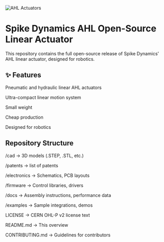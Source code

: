 ![AHL Actuators](images/AHL_actuator_contracted_and_released.png)

# Spike Dynamics AHL Open-Source Linear Actuator

This repository contains the full open-source release of Spike Dynamics’ AHL linear actuator, designed for robotics.

## ✨ Features

Pneumatic and hydraulic linear AHL actuators

Ultra-compact linear motion system

Small weight

Cheap production

Designed for robotics

 
## Repository Structure

/cad → 3D models (.STEP, .STL, etc.)

/patents  → list of patents

/electronics → Schematics, PCB layouts

/firmware → Control libraries, drivers

/docs → Assembly instructions, performance data

/examples → Sample integrations, demos

LICENSE → CERN OHL-P v2 license text

README.md → This overview

CONTRIBUTING.md → Guidelines for contributors


